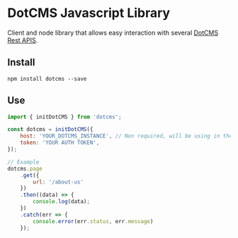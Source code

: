 # DotCMS Javascript Library
Client and node library that allows easy interaction with several [DotCMS Rest APIS](https://dotcms.com/docs/latest/rest-api).

## Install

`npm install dotcms --save`

## Use

```javascript
import { initDotCMS } from 'dotcms';

const dotcms = initDotCMS({
    host: 'YOUR_DOTCMS_INSTANCE', // Non required, will be using in the requests if you pass it
    token: 'YOUR AUTH TOKEN',
});

// Example
dotcms.page
    .get({
        url: '/about-us'
    })
    .then((data) => {
        console.log(data);
    })
    .catch(err => {
        console.error(err.status, err.message)
    });
```

